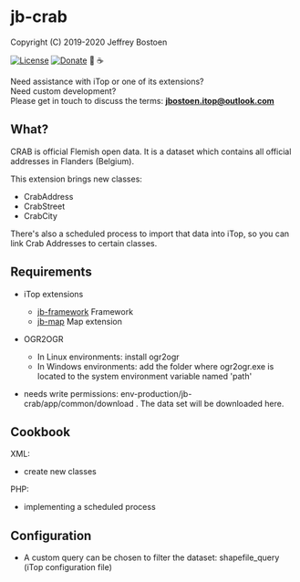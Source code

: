 # jb-crab
Copyright (C) 2019-2020 Jeffrey Bostoen

[![License](https://img.shields.io/github/license/jbostoen/iTop-custom-extensions)](https://github.com/jbostoen/iTop-custom-extensions/blob/master/license.md)
[![Donate](https://img.shields.io/badge/Donate-PayPal-green.svg)](https://www.paypal.me/jbostoen)
🍻 ☕


Need assistance with iTop or one of its extensions?  
Need custom development?  
Please get in touch to discuss the terms: **jbostoen.itop@outlook.com**

## What?
CRAB is official Flemish open data. It is a dataset which contains all official addresses in Flanders (Belgium).

This extension brings new classes:
* CrabAddress
* CrabStreet
* CrabCity

There's also a scheduled process to import that data into iTop, so you can link Crab Addresses to certain classes.

## Requirements

* iTop extensions
  * [jb-framework](https://github.com/jbostoen/itop-jb-framework) Framework
  * [jb-map](https://github.com/jbostoen/itop-jb-pro-extensions) Map extension
  
* OGR2OGR
  * In Linux environments: install ogr2ogr
  * In Windows environments: add the folder where ogr2ogr.exe is located to the system environment variable named 'path'

* needs write permissions: env-production/jb-crab/app/common/download . The data set will be downloaded here.

## Cookbook

XML:
* create new classes

PHP:
* implementing a scheduled process

## Configuration

* A custom query can be chosen to filter the dataset: shapefile_query (iTop configuration file)
